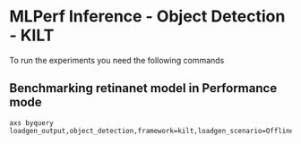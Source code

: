 # MLPerf Inference - Object Detection - KILT

To run the experiments you need the following commands

## Benchmarking retinanet model in Performance mode
```
axs byquery loadgen_output,object_detection,framework=kilt,loadgen_scenario=Offline,loadgen_mode=PerformanceOnly,model_name=retinanet,loadgen_dataset_size=24781,loadgen_buffer_size=64,loadgen_target_qps=1570
```

